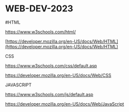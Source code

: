 # WEB-DEV-2023


#HTML 


https://www.w3schools.com/html/


[https://developer.mozilla.org/en-US/docs/Web/HTML](https://developer.mozilla.org/en-US/docs/Web/HTML)


CSS 


https://www.w3schools.com/css/default.asp


https://developer.mozilla.org/en-US/docs/Web/CSS


JAVASCRIPT 


https://www.w3schools.com/js/default.asp


https://developer.mozilla.org/en-US/docs/Web/JavaScript
